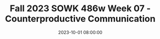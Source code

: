 ---
layout: single_presentation
name: fall-2023-sowk-486w-week-07-counterproductive-communication.md
title: "Fall 2023 SOWK 486w Week 07 - Counterproductive Communication"
date:  2023-10-01 08:00:00
presentation_id: I7JDZ8
permalink: /I7JDZ8/
redirect_from:
  - /presentations/I7JDZ8/fall-2023-sowk-486w-week-07-counterproductive-communication
slides: 
  - slide_name: deck-11327-large-0.jpeg
    slide_text: >
      <p>COUNTERPRODUCTIVE COMMUNICATION What Doesn’t Work
      Jacob Campbell, Ph.D. LICSW - Fall 2023 - SOWK 486 Heritage University</p>
      
  - slide_name: deck-11327-large-1.jpeg
    slide_text: >
      <p>BIG BANG THEORY
      Fall 2023 - SOWK 486w
      Counterproductive Communication
      Jacob Campbell, Ph.D. LICSW at Heritage University</p>
      
  - slide_name: deck-11327-large-2.jpeg
    slide_text: >
      <p>AGENDA ➤
      Parts and best practices of verbal and nonverbal communication
      ➤
      Re ective responding
      ➤
      Barriers to communication
      fl
      Fall 2023 - SOWK 486w
      Counterproductive Communication
      Jacob Campbell, Ph.D. LICSW at Heritage University</p>
      
  - slide_name: deck-11327-large-3.jpeg
    slide_text: >
      <p>VERBAL AND NONVERBAL BEHAVIOR
      Fall 2023 - SOWK 486w
      Counterproductive Communication
      Lie to Me
      Jacob Campbell, Ph.D. LICSW at Heritage University</p>
      
  - slide_name: deck-11327-large-4.jpeg
    slide_text: >
      <p>VERBAL AND NONVERBAL BEHAVIOR Verbal
      Paraverbal
      Facial expressions
      (2) to eliminate nonverbal styles that hinder e ective communication (3) to sustain and perhaps increase desirable nonverbal behaviors
      ff
      Fall 2023 - SOWK 486w
      Attentive
      (1) to assess your repetitive nonverbal behaviors
      Listening
      😨😯😬
      Counterproductive Communication
      Eye
      contact
      Body positioning
      Jacob Campbell, Ph.D. LICSW at Heritage University</p>
      
  - slide_name: deck-11327-large-5.jpeg
    slide_text: >
      <p>THE OPPOSITE OF TALKING ISN’T LISTENING. THE OPPOSITE OF TALKING IS WAITING. Fran Lebowitz
      Fall 2023 - SOWK 486w
      Counterproductive Communication
      Attentive Listening
      Jacob Campbell, Ph.D. LICSW at Heritage University</p>
      
  - slide_name: deck-11327-large-6.jpeg
    slide_text: >
      <p>PSYCHOMOTOR BEHAVIOR (BODY POSITIONING/POSTURE) Relaxed
      Our posture and body positioning is important in thinking about is one way that we provide information to others.
      Open
      Closed
      Tense
      Fall 2023 - SOWK 486w
      Counterproductive Communication
      Jacob Campbell, Ph.D. LICSW at Heritage University</p>
      
  - slide_name: deck-11327-large-7.jpeg
    slide_text: >
      <p>POSTURE Recommended
      Not Recommended
      ➤ ➤ ➤ ➤ ➤ ➤ ➤
      Fall 2023 - SOWK 486w fi
      ➤
      Arms and hands moderately expressive; appropriate gestures Body leaning slightly forward; attentive but relaxed
      fi
      ➤
      Counterproductive Communication
      Rigid body position; arms tightly folded Body turned at an angle to client Fidgeting with hands Squirming or rocking in chair Leaning back or placing feet on desk Hand or ngers over mouth Pointing nger for emphasis
      (Hepworth et al., 2022)
      Jacob Campbell, Ph.D. LICSW at Heritage University</p>
      
  - slide_name: deck-11327-large-8.jpeg
    slide_text: >
      <p>EYE CONTACT ➤
      Eye contact is important in establishing rapport with clients
      ➤
      It is important to remember that eye contact varies among di erent cultural backgrounds.
      Fall 2023 - SOWK 486w
      Moderate Eye Contact Counterproductive Communication
      Constant Eye Contact
      Jacob Campbell, Ph.D. LICSW at Heritage University ff
      No Eye Contact</p>
      
  - slide_name: deck-11327-large-9.jpeg
    slide_text: >
      <p>FACIAL FEATURES
      Anger
      Disgust
      Fear
      Joy
      Sadness
      Surprise
      Fall 2023 - SOWK 486w
      Counterproductive Communication
      (Mizgajski &amp; Morzy, 2019)
      Jacob Campbell, Ph.D. LICSW at Heritage University</p>
      
  - slide_name: deck-11327-large-10.jpeg
    slide_text: >
      <p>FACIAL EXPRESSIONS Recommended
      Not Recommended ➤
      ➤ ➤ ➤ ➤
      Direct eye contact (except when culturally proscribed) Warmth and concern reflected in facial expression Eyes at same level as client’s Appropriately varied and animated facial expressions Mouth relaxed; occasional smiles
      ➤ ➤ ➤ ➤ ➤ ➤
      ➤
      Fall 2023 - SOWK 486w fi
      ➤
      Avoidance of eye contact Staring or xating on person or object Lifting eyebrow critically Eye level higher or lower than client’s Nodding head excessively Yawning Frozen or rigid facial expressions Inappropriate slight smile Pursing or biting lips
      Counterproductive Communication
      (Hepworth et al., 2022)
      Jacob Campbell, Ph.D. LICSW at Heritage University</p>
      
  - slide_name: deck-11327-large-11.jpeg
    slide_text: >
      <p>BODY POSITIONING
      Fall 2023 - SOWK 486w
      Counterproductive Communication
      12’ +
      Public
      4’ - 12’
      Social
      18”- 4’
      Personal
      Intimate
      0-18”
      Jacob Campbell, Ph.D. LICSW at Heritage University</p>
      
  - slide_name: deck-11327-large-12.jpeg
    slide_text: >
      <p>PHYSICAL PROXIMITY Recommended
      ➤
      Three to five feet between chairs
      Fall 2023 - SOWK 486w
      Not Recommended
      ➤ ➤
      Counterproductive Communication
      Excessive closeness or distance Talking across desk or other barrier
      (Hepworth et al., 2022)
      Jacob Campbell, Ph.D. LICSW at Heritage University</p>
      
  - slide_name: deck-11327-large-13.jpeg
    slide_text: >
      <p>PARAVERBAL COMMUNICATION
      Tone
      Fall 2023 - SOWK 486w
      Volume
      Counterproductive Communication
      Cadence
      Jacob Campbell, Ph.D. LICSW at Heritage University</p>
      
  - slide_name: deck-11327-large-14.jpeg
    slide_text: >
      <p>TONE OF VOICE
      HOW CAN I HELP YOU Fall 2023 - SOWK 486w
      Counterproductive Communication
      Jacob Campbell, Ph.D. LICSW at Heritage University</p>
      
  - slide_name: deck-11327-large-15.jpeg
    slide_text: >
      <p>TONE OF VOICE
      HOW CAN I HELP YOU Fall 2023 - SOWK 486w
      Counterproductive Communication
      Jacob Campbell, Ph.D. LICSW at Heritage University</p>
      
  - slide_name: deck-11327-large-16.jpeg
    slide_text: >
      <p>TONE OF VOICE
      HOW CAN I HELP YOU Fall 2023 - SOWK 486w
      Counterproductive Communication
      Jacob Campbell, Ph.D. LICSW at Heritage University</p>
      
  - slide_name: deck-11327-large-17.jpeg
    slide_text: >
      <p>TONE OF VOICE
      HOW CAN I HELP YOU Fall 2023 - SOWK 486w
      Counterproductive Communication
      Jacob Campbell, Ph.D. LICSW at Heritage University</p>
      
  - slide_name: deck-11327-large-18.jpeg
    slide_text: >
      <p>TONE OF VOICE
      HOW CAN I HELP YOU Fall 2023 - SOWK 486w
      Counterproductive Communication
      Jacob Campbell, Ph.D. LICSW at Heritage University</p>
      
  - slide_name: deck-11327-large-19.jpeg
    slide_text: >
      <p>VOICE Recommended
      Not Recommended ➤ ➤ ➤
      ➤ ➤ ➤ ➤
      Clearly audible but not loud Warmth in tone of voice Voice modulated to reflect nuances of feeling and emotional tone of client messages Moderate speech tempo
      ➤ ➤ ➤ ➤ ➤ ➤ ➤
      Fall 2023 - SOWK 486w
      Mumbling or speaking inaudibly Monotonic voice Halting speech Frequent grammatical errors Prolonged silences Excessively animated speech Slow, rapid, or staccato speech Nervous laughter Consistent clearing of throat Speaking loudly
      Counterproductive Communication
      (Hepworth et al., 2022)
      Jacob Campbell, Ph.D. LICSW at Heritage University</p>
      
  - slide_name: deck-11327-large-20.jpeg
    slide_text: >
      <p>VERBAL COMMUNICATION
      Barriers
      In Intent Lack of Clarity Vagueness Cultural Difference
      External Environment Noise and Distractions
      Divided Attention Other Concerns Biases
      Message
      Intent
      Fall 2023 - SOWK 486w
      In Impact
      Counterproductive Communication
      Impact
      (Kirst-Ashman and Hull, 2015)
      Jacob Campbell, Ph.D. LICSW at Heritage University</p>
      
  - slide_name: deck-11327-large-21.jpeg
    slide_text: >
      <p>I am Home
      EXAMPLE OF SOMEBODY SHARING INTENSE FEELINGS From LaGravenese, R. (2007, January 5). Freedom Writers [Drama]. Paramount Pictures.
      Fall 2023 - SOWK 486w
      Counterproductive Communication
      Jacob Campbell, Ph.D. LICSW at Heritage University</p>
      
  - slide_name: deck-11327-large-22.jpeg
    slide_text: >
      <p>DISCRETE VERBAL FOLLOWING SKILLS Reflection of Content
      Simple Re ections: which identify the emotions expressed by the client, are carried over from nondirective, client-centered counseling
      •
      Complex Re ections: go beyond what the client has directly stated or implied, adding substantial meaning or emphasis to convey a more complex picture
      •
      Reframing: is another form of adding content. Here, the social worker puts the client’s response in a di erent light beyond what the client had considered
      ff
      fl
      Reflection of Affect
      •
      Fall 2023 - SOWK 486w fl
      Reflection responses
      Counterproductive Communication
      Jacob Campbell, Ph.D. LICSW at Heritage University</p>
      
  - slide_name: deck-11327-large-23.jpeg
    slide_text: >
      <p>Lorem Ipsum Dolor
      TWELVE COMMUNICATION ROADBLOCKS</p>
      
  - slide_name: deck-11327-large-24.jpeg
    slide_text: >
      <p>TWELVE COMMUNICATION ROADBLOCKS 1. Ordering, directing, commanding 2. Warning, admonishing, threatening 3. Exhorting, moralizing, preaching 4. Advising and giving solutions or suggestions 5. Lecturing, teaching, giving logical arguments 6. Judging, criticizing, disagreeing, blaming
      Fall 2023 - SOWK 486w
      Counterproductive Communication
      (Gordon, 2003)
      Jacob Campbell, Ph.D. LICSW at Heritage University</p>
      
  - slide_name: deck-11327-large-25.jpeg
    slide_text: >
      <p>TWELVE COMMUNICATION ROADBLOCKS 7. Praising, agreeing 8. Name calling, ridiculing, shaming 9. Interpreting, analyzing, diagnosing 10.Reassuring, sympathizing, consoling, supporting 11.Probing, questioning, interrogating 12.Withdrawing, distracting, humoring, diverting
      Fall 2023 - SOWK 486w
      Counterproductive Communication
      (Gordon, 2003)
      Jacob Campbell, Ph.D. LICSW at Heritage University</p>
      
  - slide_name: deck-11327-large-26.jpeg
    slide_text: >
      <p>What counterproductive communication pattern you do How have you seen counterproductive communication impact a conversation A personal story about counterproductive communication in your life A way that you try to use positive communication patters in your life
      TWELVE COMMUNICATION ROADBLOCKS</p>
      
  - slide_name: deck-11327-large-27.jpeg
    slide_text: >
      <p>INAPPROPRIATE INTERVIEWING TECHNIQUE BARRIERS ➤
      Stacking questions
      ➤
      Parroting or overusing certain phrases or clichés
      ➤
      Asking leading questions Interrupting inappropriately or excessively
      ➤
      Vague e usive positivity
      ➤
      Dwelling on the remote past
      ➤
      Dominating the interaction
      ➤
      Tangential exploration
      ➤
      Keeping discussion focused on safe topics
      ➤
      Failing to be aware of implicit and cognitive bias
      ➤
      Responding infrequently
      Fall 2023 - SOWK 486w ff
      ➤
      Counterproductive Communication
      (Hepworth et al., 2022)
      Jacob Campbell, Ph.D. LICSW at Heritage University</p>
      
presentation_description: >
  <p>Week seven and the topic of counterproductive communication builds on week six, which generally looks at just skills related to communication. Communication happens all of the time, and through both verbal and nonverbal patterns. As social workers, we have an obligation to look at how we are communicating and make an attempt to not be putting up barriers to have communication flow freely. The agenda for class this week is as follows:</p>
  <ul>
  <li>Parts and best practices of verbal and nonverbal communication</li>
  <li>Reflective responding</li>
  <li>Barriers to communication</li>
  </ul>
  
downloadable_slides: deck-11327.pdf
slides_count: 28
header:
  teaser: deck-11327-thumb-0.jpeg
presentation_video:
location: "Heritage University"
tags:
  - Heritage University
  - BASW Program
  - SOWK 486w
---